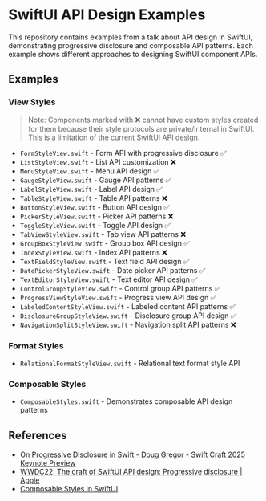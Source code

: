 # SwiftUI API Design Examples

This repository contains examples from a talk about API design in SwiftUI, demonstrating progressive disclosure and composable API patterns. Each example shows different approaches to designing SwiftUI component APIs.

## Examples

### View Styles
> Note: Components marked with ❌ cannot have custom styles created for them because their style protocols are private/internal in SwiftUI. This is a limitation of the current SwiftUI API design.

- `FormStyleView.swift` - Form API with progressive disclosure ✅
- `ListStyleView.swift` - List API customization ❌
- `MenuStyleView.swift` - Menu API design ✅
- `GaugeStyleView.swift` - Gauge API patterns ✅
- `LabelStyleView.swift` - Label API design ✅
- `TableStyleView.swift` - Table API patterns ❌
- `ButtonStyleView.swift` - Button API design ✅
- `PickerStyleView.swift` - Picker API patterns ❌
- `ToggleStyleView.swift` - Toggle API design ✅
- `TabViewStyleView.swift` - Tab view API patterns ❌
- `GroupBoxStyleView.swift` - Group box API design ✅
- `IndexStyleView.swift` - Index API patterns ❌
- `TextFieldStyleView.swift` - Text field API design ✅
- `DatePickerStyleView.swift` - Date picker API patterns ✅
- `TextEditorStyleView.swift` - Text editor API design ✅
- `ControlGroupStyleView.swift` - Control group API patterns ✅
- `ProgressViewStyleView.swift` - Progress view API design ✅
- `LabeledContentStyleView.swift` - Labeled content API patterns ✅
- `DisclosureGroupStyleView.swift` - Disclosure group API design ✅
- `NavigationSplitStyleView.swift` - Navigation split API patterns ❌

### Format Styles
- `RelationalFormatStyleView.swift` - Relational text format style API

### Composable Styles
- `ComposableStyles.swift` - Demonstrates composable API design patterns

## References

- [On Progressive Disclosure in Swift - Doug Gregor - Swift Craft 2025 Keynote Preview](https://www.youtube.com/watch?v=CRtyWqwLM3M&t=12s)
- [WWDC22: The craft of SwiftUI API design: Progressive disclosure | Apple](https://www.youtube.com/watch?v=mLsZmnW0kTo)
- [Composable Styles in SwiftUI](https://movingparts.io/composable-styles-in-swiftui) 